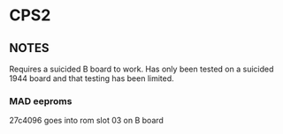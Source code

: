 # CPS2
## NOTES
Requires a suicided B board to work.  Has only been tested on a suicided 1944 
board and that testing has been limited.

### MAD eeproms
27c4096 goes into rom slot 03 on B board
